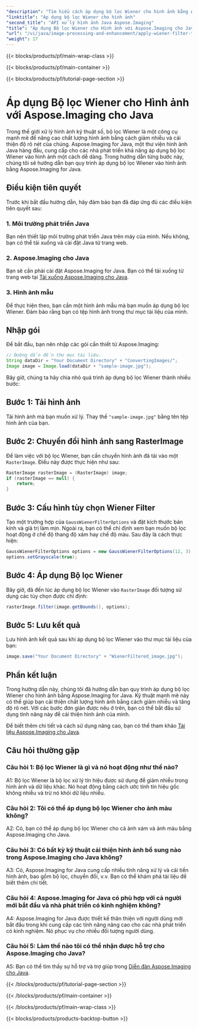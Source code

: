 ```yaml
---
"description": "Tìm hiểu cách áp dụng bộ lọc Wiener cho hình ảnh bằng Aspose.Imaging cho Java, nâng cao chất lượng hình ảnh và giảm nhiễu dễ dàng."
"linktitle": "Áp dụng bộ lọc Wiener cho hình ảnh"
"second_title": "API xử lý hình ảnh Java Aspose.Imaging"
"title": "Áp dụng Bộ lọc Wiener cho Hình ảnh với Aspose.Imaging cho Java"
"url": "/vi/java/image-processing-and-enhancement/apply-wiener-filter-to-images/"
"weight": 17
---
```


{{< blocks/products/pf/main-wrap-class >}}

{{< blocks/products/pf/main-container >}}

{{< blocks/products/pf/tutorial-page-section >}}

# Áp dụng Bộ lọc Wiener cho Hình ảnh với Aspose.Imaging cho Java


Trong thế giới xử lý hình ảnh kỹ thuật số, bộ lọc Wiener là một công cụ mạnh mẽ để nâng cao chất lượng hình ảnh bằng cách giảm nhiễu và cải thiện độ rõ nét của chúng. Aspose.Imaging for Java, một thư viện hình ảnh Java hàng đầu, cung cấp cho các nhà phát triển khả năng áp dụng bộ lọc Wiener vào hình ảnh một cách dễ dàng. Trong hướng dẫn từng bước này, chúng tôi sẽ hướng dẫn bạn quy trình áp dụng bộ lọc Wiener vào hình ảnh bằng Aspose.Imaging for Java.

## Điều kiện tiên quyết

Trước khi bắt đầu hướng dẫn, hãy đảm bảo bạn đã đáp ứng đủ các điều kiện tiên quyết sau:

### 1. Môi trường phát triển Java

Bạn nên thiết lập môi trường phát triển Java trên máy của mình. Nếu không, bạn có thể tải xuống và cài đặt Java từ trang web.

### 2. Aspose.Imaging cho Java

Bạn sẽ cần phải cài đặt Aspose.Imaging for Java. Bạn có thể tải xuống từ trang web tại [Tải xuống Aspose.Imaging cho Java](https://releases.aspose.com/imaging/java/).

### 3. Hình ảnh mẫu

Để thực hiện theo, bạn cần một hình ảnh mẫu mà bạn muốn áp dụng bộ lọc Wiener. Đảm bảo rằng bạn có tệp hình ảnh trong thư mục tài liệu của mình.

## Nhập gói

Để bắt đầu, bạn nên nhập các gói cần thiết từ Aspose.Imaging:

```java
// Đường dẫn đến thư mục tài liệu.
String dataDir = "Your Document Directory" + "ConvertingImages/";
Image image = Image.load(dataDir + "sample-image.jpg");
```

Bây giờ, chúng ta hãy chia nhỏ quá trình áp dụng bộ lọc Wiener thành nhiều bước:

## Bước 1: Tải hình ảnh

Tải hình ảnh mà bạn muốn xử lý. Thay thế `"sample-image.jpg"` bằng tên tệp hình ảnh của bạn.

## Bước 2: Chuyển đổi hình ảnh sang RasterImage

Để làm việc với bộ lọc Wiener, bạn cần chuyển hình ảnh đã tải vào một `RasterImage`. Điều này được thực hiện như sau:

```java
RasterImage rasterImage = (RasterImage) image;
if (rasterImage == null) {
    return;
}
```

## Bước 3: Cấu hình tùy chọn Wiener Filter

Tạo một trường hợp của `GaussWienerFilterOptions` và đặt kích thước bán kính và giá trị làm mịn. Ngoài ra, bạn có thể chỉ định xem bạn muốn bộ lọc hoạt động ở chế độ thang độ xám hay chế độ màu. Sau đây là cách thực hiện:

```java
GaussWienerFilterOptions options = new GaussWienerFilterOptions(12, 3);
options.setGrayscale(true);
```

## Bước 4: Áp dụng Bộ lọc Wiener

Bây giờ, đã đến lúc áp dụng bộ lọc Wiener vào `RasterImage` đối tượng sử dụng các tùy chọn được chỉ định:

```java
rasterImage.filter(image.getBounds(), options);
```

## Bước 5: Lưu kết quả

Lưu hình ảnh kết quả sau khi áp dụng bộ lọc Wiener vào thư mục tài liệu của bạn:

```java
image.save("Your Document Directory" + "WienerFiltered_image.jpg");
```

## Phần kết luận

Trong hướng dẫn này, chúng tôi đã hướng dẫn bạn quy trình áp dụng bộ lọc Wiener cho hình ảnh bằng Aspose.Imaging for Java. Kỹ thuật mạnh mẽ này có thể giúp bạn cải thiện chất lượng hình ảnh bằng cách giảm nhiễu và tăng độ rõ nét. Với các bước đơn giản được nêu ở trên, bạn có thể bắt đầu sử dụng tính năng này để cải thiện hình ảnh của mình.

Để biết thêm chi tiết và cách sử dụng nâng cao, bạn có thể tham khảo [Tài liệu Aspose.Imaging cho Java](https://reference.aspose.com/imaging/java/).

## Câu hỏi thường gặp

### Câu hỏi 1: Bộ lọc Wiener là gì và nó hoạt động như thế nào?

A1: Bộ lọc Wiener là bộ lọc xử lý tín hiệu được sử dụng để giảm nhiễu trong hình ảnh và dữ liệu khác. Nó hoạt động bằng cách ước tính tín hiệu gốc không nhiễu và trừ nó khỏi dữ liệu nhiễu.

### Câu hỏi 2: Tôi có thể áp dụng bộ lọc Wiener cho ảnh màu không?

A2: Có, bạn có thể áp dụng bộ lọc Wiener cho cả ảnh xám và ảnh màu bằng Aspose.Imaging cho Java.

### Câu hỏi 3: Có bất kỳ kỹ thuật cải thiện hình ảnh bổ sung nào trong Aspose.Imaging cho Java không?

A3: Có, Aspose.Imaging for Java cung cấp nhiều tính năng xử lý và cải tiến hình ảnh, bao gồm bộ lọc, chuyển đổi, v.v. Bạn có thể khám phá tài liệu để biết thêm chi tiết.

### Câu hỏi 4: Aspose.Imaging for Java có phù hợp với cả người mới bắt đầu và nhà phát triển có kinh nghiệm không?

A4: Aspose.Imaging for Java được thiết kế thân thiện với người dùng mới bắt đầu trong khi cung cấp các tính năng nâng cao cho các nhà phát triển có kinh nghiệm. Nó phục vụ cho nhiều đối tượng người dùng.

### Câu hỏi 5: Làm thế nào tôi có thể nhận được hỗ trợ cho Aspose.Imaging cho Java?

A5: Bạn có thể tìm thấy sự hỗ trợ và trợ giúp trong [Diễn đàn Aspose.Imaging cho Java](https://forum.aspose.com/).

{{< /blocks/products/pf/tutorial-page-section >}}

{{< /blocks/products/pf/main-container >}}

{{< /blocks/products/pf/main-wrap-class >}}

{{< blocks/products/products-backtop-button >}}